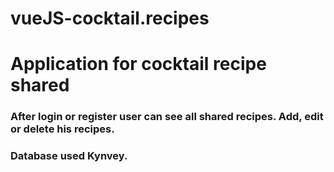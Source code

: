 # vueJS-cocktail.recipes

# Application for cocktail recipe shared

### After login or register user can see all shared recipes. Add, edit or delete his recipes.

### Database used Kynvey. 
